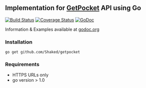## Implementation for [GetPocket](http://www.getpocket.com) API using Go


[![Build Status](https://travis-ci.org/Shaked/getpocket.svg?branch=master)](https://travis-ci.org/Shaked/getpocket)
[![Coverage Status](https://img.shields.io/coveralls/Shaked/getpocket.svg)](https://coveralls.io/r/Shaked/getpocket?branch=master)
[![GoDoc](https://godoc.org/github.com/Shaked/getpocket?status.png)](https://godoc.org/github.com/Shaked/getpocket)

Information & Examples available at [godoc.org](http://godoc.org/github.com/Shaked/getpocket)

### Installation 

```
go get github.com/Shaked/getpocket
```

### Requirements 

- HTTPS URLs only
- go version > 1.0
